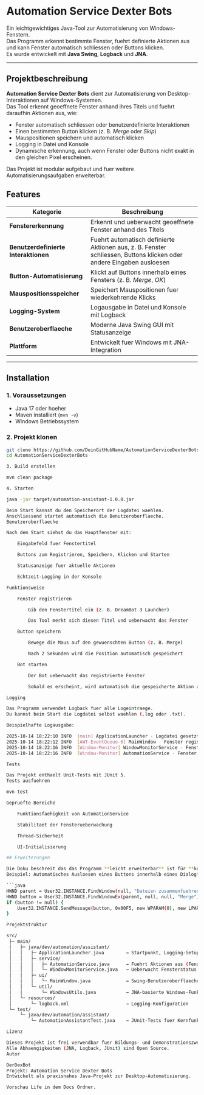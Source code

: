 # Automation Service Dexter Bots

Ein leichtgewichtiges Java-Tool zur Automatisierung von Windows-Fenstern.  
Das Programm erkennt bestimmte Fenster, fuehrt definierte Aktionen aus und kann Fenster automatisch schliessen oder Buttons klicken.  
Es wurde entwickelt mit **Java Swing**, **Logback** und **JNA**.

---

## Projektbeschreibung

**Automation Service Dexter Bots** dient zur Automatisierung von Desktop-Interaktionen auf Windows-Systemen.  
Das Tool erkennt geoeffnete Fenster anhand ihres Titels und fuehrt daraufhin Aktionen aus, wie:

- Fenster automatisch schliessen oder benutzerdefinierte Interaktionen
- Einen bestimmten Button klicken (z. B. *Merge* oder *Skip*)
- Mauspositionen speichern und automatisch klicken
- Logging in Datei und Konsole
- Dynamische erkennung, auch wenn Fenster oder Buttons nicht exakt in den gleichen Pixel erscheinen.

Das Projekt ist modular aufgebaut und fuer weitere Automatisierungsaufgaben erweiterbar.



## Features

| Kategorie | Beschreibung |
|------------|---------------|
| **Fenstererkennung** | Erkennt und ueberwacht geoeffnete Fenster anhand des Titels |
| **Benutzerdefinierte Interaktionen** | Fuehrt automatisch definierte Aktionen aus, z. B. Fenster schliessen, Buttons klicken oder andere Eingaben ausloesen |
| **Button-Automatisierung** | Klickt auf Buttons innerhalb eines Fensters (z. B. *Merge*, *OK*) |
| **Mauspositionsspeicher** | Speichert Mauspositionen fuer wiederkehrende Klicks |
| **Logging-System** | Logausgabe in Datei und Konsole mit Logback |
| **Benutzeroberflaeche** | Moderne Java Swing GUI mit Statusanzeige |
| **Plattform** | Entwickelt fuer Windows mit JNA-Integration |

---

## Installation

### 1. Voraussetzungen
- Java 17 oder hoeher
- Maven installiert (`mvn -v`)
- Windows Betriebssystem

### 2. Projekt klonen
```bash
git clone https://github.com/DeinGitHubName/AutomationServiceDexterBots.git
cd AutomationServiceDexterBots

3. Build erstellen

mvn clean package

4. Starten

java -jar target/automation-assistant-1.0.0.jar

Beim Start kannst du den Speicherort der Logdatei waehlen.
Anschliessend startet automatisch die Benutzeroberflaeche.
Benutzeroberflaeche

Nach dem Start siehst du das Hauptfenster mit:

    Eingabefeld fuer Fenstertitel

    Buttons zum Registrieren, Speichern, Klicken und Starten

    Statusanzeige fuer aktuelle Aktionen

    Echtzeit-Logging in der Konsole

Funktionsweise

    Fenster registrieren

        Gib den Fenstertitel ein (z. B. DreamBot 3 Launcher)

        Das Tool merkt sich diesen Titel und ueberwacht das Fenster

    Button speichern

        Bewege die Maus auf den gewuenschten Button (z. B. Merge)

        Nach 2 Sekunden wird die Position automatisch gespeichert

    Bot starten

        Der Bot ueberwacht das registrierte Fenster

        Sobald es erscheint, wird automatisch die gespeicherte Aktion ausgefuehrt

Logging

Das Programm verwendet Logback fuer alle Logeintraege.
Du kannst beim Start die Logdatei selbst waehlen (.log oder .txt).

Beispielhafte Logausgabe:

2025-10-14 18:22:10 INFO  [main] ApplicationLauncher - Logdatei gesetzt auf: logs/automation-assistant.log
2025-10-14 18:22:12 INFO  [AWT-EventQueue-0] MainWindow - Fenster registriert: DreamBot 3 Launcher
2025-10-14 18:22:16 INFO  [Window-Monitor] WindowMonitorService - Fenster erkannt: DreamBot 3 Launcher
2025-10-14 18:22:16 INFO  [Window-Monitor] AutomationService - Fenster 'DreamBot 3 Launcher' wird geschlossen.

Tests

Das Projekt enthaelt Unit-Tests mit JUnit 5.
Tests ausfuehren

mvn test

Gepruefte Bereiche

    Funktionsfaehigkeit von AutomationService

    Stabilitaet der Fensterueberwachung

    Thread-Sicherheit

    UI-Initialisierung

## Erweiterungen

Die Doku beschreit das das Programm **leicht erweiterbar** ist für **komplexere Benutzerinteraktionen** (z. B. Textfelder, Auswahlmenüs, etc.).
Beispiel: Automatisches Ausloesen eines Buttons innerhalb eines Dialogfensters:

```java
HWND parent = User32.INSTANCE.FindWindow(null, "Dateien zusammenfuehren");
HWND button = User32.INSTANCE.FindWindowEx(parent, null, null, "Merge");
if (button != null) {
    User32.INSTANCE.SendMessage(button, 0x00F5, new WPARAM(0), new LPARAM(0)); // BM_CLICK
}

Projektstruktur

src/
 ├─ main/
 │   ├─ java/dev/automation/assistant/
 │   │   ├─ ApplicationLauncher.java        → Startpunkt, Logging-Setup, UI-Start
 │   │   ├─ service/
 │   │   │   ├─ AutomationService.java      → Fuehrt Aktionen aus (Fenster schliessen, Button klicken)
 │   │   │   └─ WindowMonitorService.java   → Ueberwacht Fensterstatus
 │   │   ├─ ui/
 │   │   │   └─ MainWindow.java             → Swing-Benutzeroberflaeche
 │   │   └─ util/
 │   │       └─ WindowsUtils.java           → JNA-basierte Windows-Funktionen
 │   └─ resources/
 │       └─ logback.xml                     → Logging-Konfiguration
 └─ test/
     └─ java/dev/automation/assistant/
         └─ AutomationAssistantTest.java    → JUnit-Tests fuer Kernfunktionen

Lizenz

Dieses Projekt ist frei verwendbar fuer Bildungs- und Demonstrationszwecke.
Alle Abhaengigkeiten (JNA, Logback, JUnit) sind Open Source.
Autor

DerDexBot
Projekt: Automation Service Dexter Bots
Entwickelt als praxisnahes Java-Projekt zur Desktop-Automatisierung.

Vorschau Life in dem Docs Ordner.





